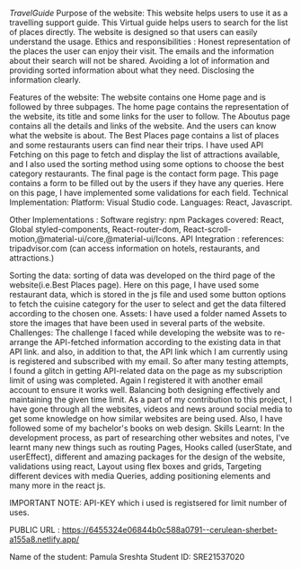*TravelGuide*
Purpose of the website: 
This website helps users to use it as a travelling support guide. This Virtual guide helps users to search for the list of places directly.
The website is designed so that users can easily understand the usage.
Ethics and responsibilities :
Honest representation of the places the user can enjoy their visit. The emails and the information about their search will not be shared.
Avoiding a lot of information and providing sorted information about what they need.
Disclosing the information clearly.


Features of the website:
The website contains one Home page and is followed by three subpages.
The home page contains the representation of the website, its title and some links for the user to follow.
The Aboutus page contains all the details and links of the website. And the users can know what the website is about.
The Best Places page contains a list of places and some restaurants users can find near their trips. I have used API Fetching on this page to fetch and display the list of attractions available, and I also used the sorting method using some options to choose the best category restaurants.
The final page is the contact form page. This page contains a form to be filled out by the users if they have any queries. Here on this page, I have implemented some validations for each field.
Technical Implementation:
Platform: Visual Studio code.
Languages: React, Javascript.

Other Implementations :
Software registry: npm
Packages covered: React, Global styled-components, React-router-dom, React-scroll-motion,@material-ui/core,@material-ui/Icons.
API Integration : 
references: 
tripadvisor.com (can access information on hotels, restaurants, and attractions.)

Sorting the data: sorting of data was developed on the third page of the website(i.e.Best Places page). Here on this page, I have used some restaurant data, which is stored in the js file and used some button options to fetch the cuisine category for the user to select and get the data filtered according to the chosen one.
Assets: I have used a folder named Assets to store the images that have been used in several parts of the website.
Challenges: The challenge I faced while developing the website was to re-arrange the API-fetched information according to the existing data in that API link. and also, in addition to that, the API link which I am currently using is registered and subscribed with my email. So after many testing attempts, I found a glitch in getting API-related data on the page as my subscription limit of using was completed. Again I registered it with another email account to ensure it works well. Balancing both designing effectively and maintaining the given time limit. 
As a part of my contribution to this project, I have gone through all the 
websites, videos and news around social media to get some knowledge on how similar websites are being used. Also, I have followed some of my 
bachelor's books on web design.
Skills Learnt:
In the development process, as part of researching other websites and notes, I've learnt many new things such as routing Pages, Hooks called (userState, and userEffect), different and amazing packages for the design of the website, validations using react, Layout using flex boxes and grids, Targeting different devices with media Queries, adding positioning elements and many more in the react js. 

IMPORTANT NOTE: API-KEY which i used is registsered for limit number of uses.

PUBLIC URL : https://6455324e06844b0c588a0791--cerulean-sherbet-a155a8.netlify.app/

Name of the student: Pamula Sreshta
Student ID: SRE21537020








  